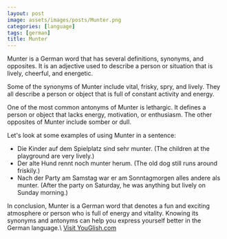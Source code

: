 ```yaml
---
layout: post
image: assets/images/posts/Munter.png
categories: [language]
tags: [german]
title: Munter
---
```


Munter is a German word that has several definitions, synonyms, and opposites. It is an adjective used to describe a person or situation that is lively, cheerful, and energetic.

Some of the synonyms of Munter include vital, frisky, spry, and lively. They all describe a person or object that is full of constant activity and energy.

One of the most common antonyms of Munter is lethargic. It defines a person or object that lacks energy, motivation, or enthusiasm. The other opposites of Munter include somber or dull.

Let's look at some examples of using Munter in a sentence:

- Die Kinder auf dem Spielplatz sind sehr munter. (The children at the playground are very lively.)
- Der alte Hund rennt noch munter herum. (The old dog still runs around friskily.)
- Nach der Party am Samstag war er am Sonntagmorgen alles andere als munter. (After the party on Saturday, he was anything but lively on Sunday morning.)

In conclusion, Munter is a German word that denotes a fun and exciting atmosphere or person who is full of energy and vitality. Knowing its synonyms and antonyms can help you express yourself better in the German language.\ <a id="yg-widget-0" class="youglish-widget" data-query="Munter" data-lang="german" data-components="8412" data-auto-start="0" data-bkg-color="theme_light" data-title="How%20to%20pronounce%20Munter%20in%20German"  rel="nofollow" href="https://youglish.com">Visit YouGlish.com</a><script async src="https://youglish.com/public/emb/widget.js" charset="utf-8"></script>